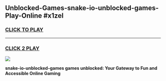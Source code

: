 
## Unblocked-Games-snake-io-unblocked-games-Play-Online #x1zel
<h3>
<a href="https://news.freeplayer.one?title=snake-io-unblocked-games&ref=3">CLICK TO PLAY</a></h3>
<hr>

<h3>
<a href="https://news.freeplayer.one?title=snake-io-unblocked-games&ref=3">CLICK 2 PLAY</a>
  
</h3>

<a href="https://news.freeplayer.one?title=snake-io-unblocked-games&ref=3"><img src="https://clearcache.store/games.png"></a>


**snake-io-unblocked-games games unblocked: Your Gateway to Fun and Accessible Online Gaming**
